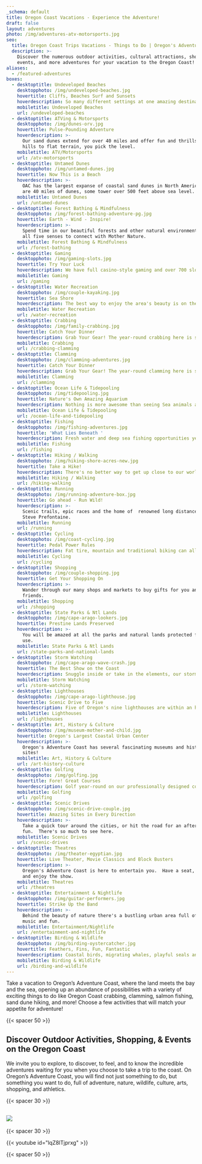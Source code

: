 ```yaml
---
_schema: default
title: Oregon Coast Vacations - Experience the Adventure!
draft: false
layout: adventures
photo: /img/adventures-atv-motorsports.jpg
seo:
  title: Oregon Coast Trips Vacations - Things to Do | Oregon's Adventure Coast
  description: >-
    Discover the numerous outdoor activities, cultural attractions, shopping,
    events, and more adventures for your vacation to the Oregon Coast!
aliases:
  - /featured-adventures
boxes:
  - desktoptitle: Undeveloped Beaches
    desktopphoto: /img/undeveloped-beaches.jpg
    hovertitle: Cliffs, Beaches Surf and Sunsets
    hoverdescription: So many different settings at one amazing destination!
    mobiletitle: Undeveloped Beaches
    url: /undeveloped-beaches
  - desktoptitle: ATVing & Motorsports
    desktopphoto: /img/dunes-orv.jpg
    hovertitle: Pulse-Pounding Adventure
    hoverdescription: >-
      Our sand dunes extend for over 40 miles and offer fun and thrills.  From
      hills to flat terrain, you pick the level.
    mobiletitle: ATV/Motorsports
    url: /atv-motorsports
  - desktoptitle: Untamed Dunes
    desktopphoto: /img/untamed-dunes.jpg
    hovertitle: Now This is a Beach
    hoverdescription: >-
      OAC has the largest expanse of coastal sand dunes in North America. There
      are 40 miles of dunes, some tower over 500 feet above sea level.
    mobiletitle: Untamed Dunes
    url: /untamed-dunes
  - desktoptitle: Forest Bathing & Mindfulness
    desktopphoto: /img/forest-bathing-adventure-pg.jpg
    hovertitle: Earth - Wind - Inspire!
    hoverdescription: >-
      Spend time in our beautiful forests and other natural environments and use
      all five senses to connect with Mother Nature.
    mobiletitle: Forest Bathing & Mindfulness
    url: /forest-bathing
  - desktoptitle: Gaming
    desktopphoto: /img/gaming-slots.jpg
    hovertitle: Try Your Luck
    hoverdescription: We have full casino-style gaming and over 700 slots right in town.
    mobiletitle: Gaming
    url: /gaming
  - desktoptitle: Water Recreation
    desktopphoto: /img/couple-kayaking.jpg
    hovertitle: Sea Shore
    hoverdescription: The best way to enjoy the area's beauty is on the water.
    mobiletitle: Water Recreation
    url: /water-recreation
  - desktoptitle: Crabbing
    desktopphoto: /img/family-crabbing.jpg
    hovertitle: Catch Your Dinner
    hoverdescription: Grab Your Gear! The year-round crabbing here is second to none.
    mobiletitle: Crabbing
    url: /crabbing-clamming
  - desktoptitle: Clamming
    desktopphoto: /img/clamming-adventures.jpg
    hovertitle: Catch Your Dinner
    hoverdescription: Grab Your Gear! The year-round clamming here is second to none.
    mobiletitle: Clamming
    url: /clamming
  - desktoptitle: Ocean Life & Tidepooling
    desktopphoto: /img/tidepooling.jpg
    hovertitle: Nature's Own Amazing Aquarium
    hoverdescription: Nothing is more awesome than seeing Sea animals and plants on the beach.
    mobiletitle: Ocean Life & Tidepooling
    url: /ocean-life-and-tidepooling
  - desktoptitle: Fishing
    desktopphoto: /img/fishing-adventures.jpg
    hovertitle: 'What Lies Beneath '
    hoverdescription: Fresh water and deep sea fishing opportunities year 'round
    mobiletitle: Fishing
    url: /fishing
  - desktoptitle: Hiking / Walking
    desktopphoto: /img/hiking-shore-acres-new.jpg
    hovertitle: Take a Hike!
    hoverdescription: There's no better way to get up close to our world famous scenery.
    mobiletitle: Hiking / Walking
    url: /hiking-walking
  - desktoptitle: Running
    desktopphoto: /img/running-adventure-box.jpg
    hovertitle: Go ahead - Run Wild!
    hoverdescription: >-
      Scenic trails, epic races and the home of  renowned long distance runner,
      Steve Prefontaine.
    mobiletitle: Running
    url: /running
  - desktoptitle: Cycling
    desktopphoto: /img/coast-cycling.jpg
    hovertitle: Pedal Power Rules
    hoverdescription: Fat tire, mountain and traditional biking can all be done at OAC.
    mobiletitle: Cycling
    url: /cycling
  - desktoptitle: Shopping
    desktopphoto: /img/couple-shopping.jpg
    hovertitle: Get Your Shopping On
    hoverdescription: >-
      Wander through our many shops and markets to buy gifts for you and your
      friends.
    mobiletitle: Shopping
    url: /shopping
  - desktoptitle: State Parks & Ntl Lands
    desktopphoto: /img/cape-arago-lookers.jpg
    hovertitle: Prestine Lands Preserved
    hoverdescription: >-
      You will be amazed at all the parks and natural lands protected for your
      use.
    mobiletitle: State Parks & Ntl Lands
    url: /state-parks-and-national-lands
  - desktoptitle: Storm Watching
    desktopphoto: /img/cape-arago-wave-crash.jpg
    hovertitle: The Best Show on the Coast
    hoverdescription: Snuggle inside or take in the elements, our storms are breathtaking.
    mobiletitle: Storm Watching
    url: /storm-watching
  - desktoptitle: Lighthouses
    desktopphoto: /img/cape-arago-lighthouse.jpg
    hovertitle: Scenic Drive to Five
    hoverdescription: Five of Oregon's nine lighthouses are within an hours drive.
    mobiletitle: Lighthouses
    url: /lighthouses
  - desktoptitle: Art, History & Culture
    desktopphoto: /img/museum-mother-and-child.jpg
    hovertitle: Oregon's Largest Coastal Urban Center
    hoverdescription: >-
      Oregon's Adventure Coast has several fascinating museums and historical
      sites!
    mobiletitle: Art, History & Culture
    url: /art-history-culture
  - desktoptitle: Golfing
    desktopphoto: /img/golfing.jpg
    hovertitle: Fore! Great Courses
    hoverdescription: Golf year-round on our professionally designed courses.
    mobiletitle: Golfing
    url: /golfing
  - desktoptitle: Scenic Drives
    desktopphoto: /img/scenic-drive-couple.jpg
    hovertitle: Amazing Sites in Every Direction
    hoverdescription: >-
      Take a quick tour around the cities, or hit the road for an afternoon of
      fun.  There's so much to see here.
    mobiletitle: Scenic Drives
    url: /scenic-drives
  - desktoptitle: Theatres
    desktopphoto: /img/theater-egyptian.jpg
    hovertitle: Live Theater, Movie Classics and Block Busters
    hoverdescription: >-
      Oregon's Adventure Coast is here to entertain you.  Have a seat, sit back
      and enjoy the show.
    mobiletitle: Theatres
    url: /theatres
  - desktoptitle: Entertainment & Nightlife
    desktopphoto: /img/guitar-performers.jpg
    hovertitle: Strike Up the Band
    hoverdescription: >-
      Behind the beauty of nature there's a bustling urban area full of live
      music and fun.
    mobiletitle: Entertainment/Nightlife
    url: /entertainment-and-nightlife
  - desktoptitle: Birding & Wildlife
    desktopphoto: /img/birding-oystercatcher.jpg
    hovertitle: Feathers, Fins, Fun, Fantastic
    hoverdescription: Coastal birds, migrating whales, playful seals and sea lions abound.
    mobiletitle: Birding & Wildlife
    url: /birding-and-wildlife
---
```

Take a vacation to Oregon’s Adventure Coast, where the land meets the bay and the sea, opening up an abundance of possibilities with a variety of exciting things to do like Oregon Coast crabbing, clamming, salmon fishing, sand dune hiking, and more! Choose a few activities that will match your appetite for adventure!

{{< spacer 50 >}}

## Discover Outdoor Activities, Shopping, & Events on the Oregon Coast

We invite you to explore, to discover, to feel, and to know the incredible adventures waiting for you when you choose to take a trip to the coast. On Oregon’s Adventure Coast, you will find not just something to do, but something you want to do, full of adventure, nature, wildlife, culture, arts, shopping, and athletics.

{{< spacer 30 >}}


## [![](/img/crab-cake-bake-off-2048x190-2ndannual-03-24.jpg)](/bake)

{{< spacer 30 >}}

{{< youtube id="lqZ8lTjprxg" >}}

{{< spacer 50 >}}